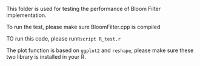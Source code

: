 This folder is used for testing the performance of Bloom Filter implementation.

To run the test, please make sure BloomFilter.cpp is compiled

TO run this code, please run`Rscript R_test.r`

The plot function is based on `ggplot2` and `reshape`, please make sure these two library is installed in your R.
